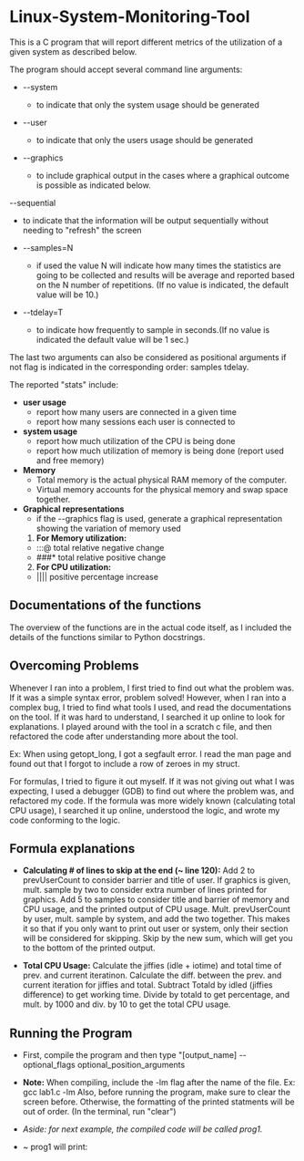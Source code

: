 # Linux-System-Monitoring-Tool

This is a C program that will report different metrics of the utilization of a given system as described below.

The program should accept several command line arguments:

- --system
  - to indicate that only the system usage should be generated

- --user
  - to indicate that only the users usage should be generated

- --graphics
  - to include graphical output in the cases where a graphical outcome is possible as indicated below.

--sequential
  - to indicate that the information will be output sequentially without needing to "refresh" the screen 

- --samples=N
  - if used the value N will indicate how many times the statistics are going to be collected and results will be average and reported based on the N number of repetitions. (If no value is indicated, the default value will be 10.)

- --tdelay=T
  - to indicate how frequently to sample in seconds.(If no value is indicated the default value will be 1 sec.)

The last two arguments can also be considered as positional arguments if not flag is indicated in the corresponding order: samples tdelay.

The reported "stats" include:
  - **user usage**
    - report how many users are connected in a given time
    - report how many sessions each user is connected to
  - **system usage**
    - report how much utilization of the CPU is being done
    - report how much utilization of memory is being done (report used and free memory)
  - **Memory**  
    - Total memory is the actual physical RAM memory of the computer.
    - Virtual memory accounts for the physical memory and swap space together.
  - **Graphical representations**  
    - if the --graphics flag is used, generate a graphical representation showing the variation of memory used
    1. **For Memory utilization:**
      - :::@  total relative negative change
      - ###*  total relative positive change
    2. **For CPU utilization:**
      - ||||   positive percentage increase

## Documentations of the functions
The overview of the functions are in the actual code itself, as I included the details of the functions
similar to Python docstrings.

## Overcoming Problems
Whenever I ran into a problem, I first tried to find out what the problem was. If it was a simple syntax error,
problem solved! However, when I ran into a complex bug, I tried to find what tools I used, and read the documentations
on the tool. If it was hard to understand, I searched it up online to look for explanations. I played around with the tool
in a scratch c file, and then refactored the code after understanding more about the tool.

Ex: When using getopt_long, I got a segfault error. I read the man page and found out that I forgot to include a row of zeroes in my struct.

For formulas, I tried to figure it out myself. If it was not giving out what I was expecting, I used a debugger (GDB) to find out where the problem was,
and refactored my code. If the formula was more widely known (calculating total CPU usage), I searched it up online, understood the logic, and wrote my code
conforming to the logic.

## Formula explanations

- **Calculating # of lines to skip at the end (~ line 120):**
Add 2 to prevUserCount to consider barrier and title of user.
If graphics is given, mult. sample by two to consider extra number of lines printed for graphics.
Add 5 to samples to consider title and barrier of memory and CPU usage, and the printed output of CPU usage.
Mult. prevUserCount by user, mult. sample by system, and add the two together. This makes it so that if you
only want to print out user or system, only their section will be considered for skipping. 
Skip by the new sum, which will get you to the bottom of the printed output.

- **Total CPU Usage:**
Calculate the jiffies (idle + iotime) and total time of prev. and current iteratinon.
Calculate the diff. between the prev. and current iteration for jiffies and total.
Subtract Totald by idled (jiffies difference) to get working time.
Divide by totald to get percentage, and mult. by 1000 and div. by 10 to get the total CPU usage.

## Running the Program

- First, compile the program and then type "[output_name] --optional_flags optional_position_arguments
- **Note:** When compiling, include the -lm flag after the name of the file. Ex: gcc lab1.c -lm
        Also, before running the program, make sure to clear the screen before. Otherwise, the formatting
        of the printed statments will be out of order. (In the terminal, run "clear")
        
- *Aside: for next example, the compiled code will be called prog1.*
- ~ prog1 will print:

